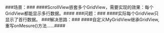 
###场景：###
####ScrollView嵌套多个GridView，需要实现的效果：每个GridView都能显示多行数据。####
###问题：###
####实际每个GridView只显示了首行数据。
###解决思路：###
####自定义MyGridView继承GridView,重写onMesure()方法……####